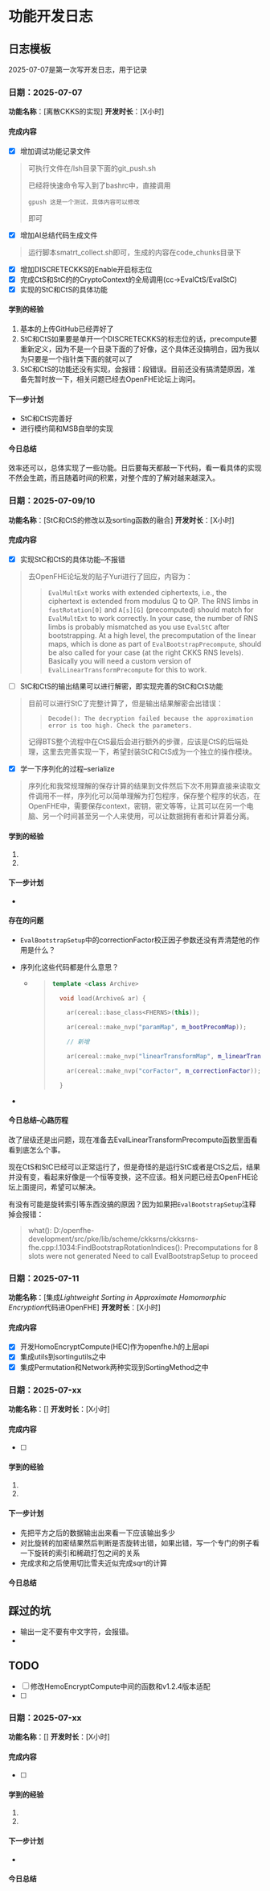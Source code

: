 # 功能开发日志

## 日志模板

2025-07-07是第一次写开发日志，用于记录

### 日期：2025-07-07

**功能名称**：[离散CKKS的实现]
 **开发时长**：[X小时]

#### 完成内容

- [x] 增加调试功能记录文件

> 可执行文件在/lsh目录下面的git_push.sh
>
> 已经将快速命令写入到了bashrc中，直接调用
>
> `gpush 这是一个测试，具体内容可以修改`
>
> 即可

- [x] 增加AI总结代码生成文件

> 运行脚本smatrt_collect.sh即可，生成的内容在code_chunks目录下

- [x] 增加DISCRETECKKS的Enable开启标志位
- [x] 完成CtS和StC的的CryptoContext的全局调用(cc->EvalCtS/EvalStC)
- [x] 实现的StC和CtS的具体功能

#### 学到的经验

1. 基本的上传GitHub已经弄好了
2. StC和CtS如果要是单开一个DISCRETECKKS的标志位的话，precompute要重新定义，因为不是一个目录下面的了好像，这个具体还没搞明白，因为我以为只要是一个指针类下面的就可以了
3. StC和CtS的功能还没有实现，会报错：段错误。目前还没有搞清楚原因，准备先暂时放一下，相关问题已经去OpenFHE论坛上询问。

#### 下一步计划

- StC和CtS完善好
- 进行模约简和MSB自举的实现

#### 今日总结

效率还可以，总体实现了一些功能。日后要每天都敲一下代码，看一看具体的实现不然会生疏，而且随着时间的积累，对整个库的了解对越来越深入。

### 日期：2025-07-09/10

**功能名称**：[StC和CtS的修改以及sorting函数的融合]
 **开发时长**：[X小时]

#### 完成内容

- [x] 实现StC和CtS的具体功能–不报错

> 去OpenFHE论坛发的贴子Yuri进行了回应，内容为：
>
> > `EvalMultExt` works with extended ciphertexts, i.e., the ciphertext is extended from modulus Q to QP. The RNS limbs in `fastRotation[0]` and `A[s][G]` (precomputed) should match for `EvalMultExt` to work correctly. In your case, the number of RNS limbs is probably mismatched as you use `EvalStC` after bootstrapping. At a high level, the precomputation of the linear maps, which is done as part of `EvalBootstrapPrecompute`, should be also called for your case (at the right CKKS RNS levels). Basically you will need a custom version of `EvalLinearTransformPrecompute` for this to work.

- [ ] StC和CtS的输出结果可以进行解密，即实现完善的StC和CtS功能

> 目前可以进行StC了完整计算了，但是输出结果解密会出错误：
>
> > `Decode(): The decryption failed because the approximation error is too high. Check the parameters.`
>
> 记得BTS整个流程中在CtS最后会进行额外的步骤，应该是CtS的后端处理，这里去完善实现一下，希望封装StC和CtS成为一个独立的操作模块。

- [x] 学一下序列化的过程–serialize

> 序列化和我常规理解的保存计算的结果到文件然后下次不用算直接来读取文件调用不一样，序列化可以简单理解为打包程序，保存整个程序的状态，在OpenFHE中，需要保存context，密钥，密文等等，让其可以在另一个电脑、另一个时间甚至另一个人来使用，可以让数据拥有者和计算着分离。

#### 学到的经验

1. 
2. 

#### 下一步计划

- 

#### 存在的问题

- `EvalBootstrapSetup`中的correctionFactor校正因子参数还没有弄清楚他的作用是什么？

- 序列化这些代码都是什么意思？

  - > ```c++
    > template <class Archive>
    > 
    >   void load(Archive& ar) {
    > 
    > ​    ar(cereal::base_class<FHERNS>(this));
    > 
    > ​    ar(cereal::make_nvp("paramMap", m_bootPrecomMap));
    > 
    > ​    // 新增
    > 
    > ​    ar(cereal::make_nvp("linearTransformMap", m_linearTransformPrecomMap));  
    > 
    > ​    ar(cereal::make_nvp("corFactor", m_correctionFactor));
    > 
    >   }
    > ```


- 

#### 今日总结–心路历程

改了层级还是出问题，现在准备去EvalLinearTransformPrecompute函数里面看看到底怎么个事。

现在CtS和StC已经可以正常运行了，但是奇怪的是运行StC或者是CtS之后，结果并没有变，看起来好像是一个恒等变换，这不应该。相关问题已经去OpenFHE论坛上面提问，希望可以解决。

有没有可能是旋转索引等东西没搞的原因？因为如果把`EvalBootstrapSetup`注释掉会报错：

>  what():  D:/openfhe-development/src/pke/lib/scheme/ckksrns/ckksrns-fhe.cpp:l.1034:FindBootstrapRotationIndices(): Precomputations for 8 slots were not generated Need to call EvalBootstrapSetup to proceed

### 日期：2025-07-11

**功能名称**：[集成*Lightweight Sorting in Approximate Homomorphic Encryption*代码进OpenFHE]
 **开发时长**：[X小时]

#### 完成内容

- [x] 开发HomoEncryptCompute(HEC)作为openfhe.h的上层api
- [x] 集成utils到sortingutils之中
- [x] 集成Permutation和Network两种实现到SortingMethod之中

### 日期：2025-07-xx

**功能名称**：[]
 **开发时长**：[X小时]

#### 完成内容

- [ ] 

> 

#### 学到的经验

1. 
2. 

#### 下一步计划

- 先把平方之后的数据输出出来看一下应该输出多少
- 对比旋转的加密结果然后判断是否旋转出错，如果出错，写一个专门的例子看一下旋转的索引和稀疏打包之间的关系
- 完成求和之后使用切比雪夫近似完成sqrt的计算

#### 今日总结



## 踩过的坑

- 输出一定不要有中文字符，会报错。
- 

## TODO

- [ ] 修改HemoEncryptCompute中间的函数和v1.2.4版本适配
- [ ] 









### 日期：2025-07-xx

**功能名称**：[]
 **开发时长**：[X小时]

#### 完成内容

- [ ] 

> 

#### 学到的经验

1. 
2. 

#### 下一步计划

- 

#### 今日总结







